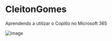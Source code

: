 # CleitonGomes

Aprendendo a utilizar o Copitlo no Microsoft 365

![image](https://github.com/user-attachments/assets/03a425ff-06eb-45aa-a9b2-6cfac16df092)




